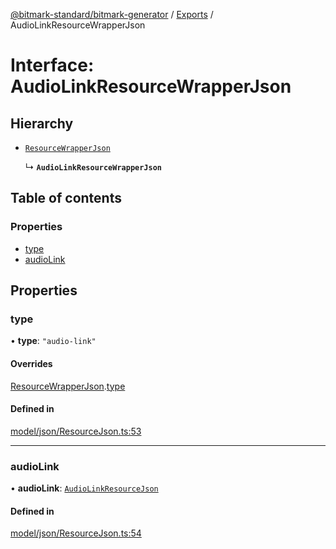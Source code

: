 [@bitmark-standard/bitmark-generator](../API.md) / [Exports](../modules.md) / AudioLinkResourceWrapperJson

# Interface: AudioLinkResourceWrapperJson

## Hierarchy

- [`ResourceWrapperJson`](ResourceWrapperJson.md)

  ↳ **`AudioLinkResourceWrapperJson`**

## Table of contents

### Properties

- [type](AudioLinkResourceWrapperJson.md#type)
- [audioLink](AudioLinkResourceWrapperJson.md#audioLink)

## Properties

### type

• **type**: ``"audio-link"``

#### Overrides

[ResourceWrapperJson](ResourceWrapperJson.md).[type](ResourceWrapperJson.md#type)

#### Defined in

[model/json/ResourceJson.ts:53](https://github.com/getMoreBrain/bitmark-generator/blob/ccb191f/src/model/json/ResourceJson.ts#L53)

___

### audioLink

• **audioLink**: [`AudioLinkResourceJson`](AudioLinkResourceJson.md)

#### Defined in

[model/json/ResourceJson.ts:54](https://github.com/getMoreBrain/bitmark-generator/blob/ccb191f/src/model/json/ResourceJson.ts#L54)
